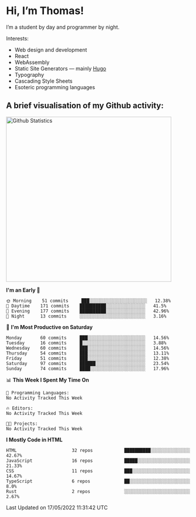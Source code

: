 # Hi, I’m Thomas!
I’m a student by day and programmer by night.

Interests:

- Web design and development
- React
- WebAssembly
- Static Site Generators — mainly [Hugo](https://gohugo.io/)
- Typography
- Cascading Style Sheets
- Esoteric programming languages

## A brief visualisation of my Github activity:

<img title="My Github Statistics" alt="Github Statistics" width="450px" src="https://github-readme-stats.vercel.app/api?username=thomasrettig&show_icons=true&include_all_commits=true&count_private=true&&hide=issues&theme=tokyonight&border_radius=6px"/>

<!--START_SECTION:waka-->
**I'm an Early 🐤** 

```text
🌞 Morning    51 commits     ███░░░░░░░░░░░░░░░░░░░░░░   12.38% 
🌆 Daytime    171 commits    ██████████░░░░░░░░░░░░░░░   41.5% 
🌃 Evening    177 commits    ██████████░░░░░░░░░░░░░░░   42.96% 
🌙 Night      13 commits     ░░░░░░░░░░░░░░░░░░░░░░░░░   3.16%

```
📅 **I'm Most Productive on Saturday** 

```text
Monday       60 commits     ███░░░░░░░░░░░░░░░░░░░░░░   14.56% 
Tuesday      16 commits     █░░░░░░░░░░░░░░░░░░░░░░░░   3.88% 
Wednesday    60 commits     ███░░░░░░░░░░░░░░░░░░░░░░   14.56% 
Thursday     54 commits     ███░░░░░░░░░░░░░░░░░░░░░░   13.11% 
Friday       51 commits     ███░░░░░░░░░░░░░░░░░░░░░░   12.38% 
Saturday     97 commits     ██████░░░░░░░░░░░░░░░░░░░   23.54% 
Sunday       74 commits     ████░░░░░░░░░░░░░░░░░░░░░   17.96%

```


📊 **This Week I Spent My Time On** 

```text
💬 Programming Languages: 
No Activity Tracked This Week

🔥 Editors: 
No Activity Tracked This Week

🐱‍💻 Projects: 
No Activity Tracked This Week

```

**I Mostly Code in HTML** 

```text
HTML                     32 repos            ██████████░░░░░░░░░░░░░░░   42.67% 
JavaScript               16 repos            █████░░░░░░░░░░░░░░░░░░░░   21.33% 
CSS                      11 repos            ███░░░░░░░░░░░░░░░░░░░░░░   14.67% 
TypeScript               6 repos             ██░░░░░░░░░░░░░░░░░░░░░░░   8.0% 
Rust                     2 repos             ░░░░░░░░░░░░░░░░░░░░░░░░░   2.67%

```



 Last Updated on 17/05/2022 11:31:42 UTC
<!--END_SECTION:waka-->
